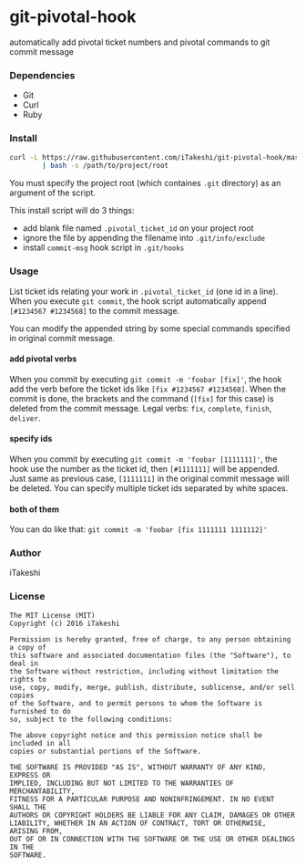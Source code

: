 git-pivotal-hook
=================

automatically add pivotal ticket numbers and pivotal commands to git commit message

### Dependencies
* Git
* Curl
* Ruby

### Install
```sh
curl -L https://raw.githubusercontent.com/iTakeshi/git-pivotal-hook/master/install.sh \
        | bash -s /path/to/project/root
```

You must specify the project root (which containes `.git` directory) as an argument of the script.

This install script will do 3 things:
* add blank file named `.pivotal_ticket_id` on your project root
* ignore the file by appending the filename into `.git/info/exclude`
* install `commit-msg` hook script in `.git/hooks`

### Usage
List ticket ids relating your work in `.pivotal_ticket_id` (one id in a line).
When you execute `git commit`, the hook script automatically append 
`[#1234567 #1234568]` to the commit message.

You can modify the appended string by some special commands specified in original
commit message.

#### add pivotal verbs
When you commit by executing `git commit -m 'foobar [fix]'`, the hook add the 
verb before the ticket ids like `[fix #1234567 #1234568]`. When the commit is
done, the brackets and the command (`[fix]` for this case) is deleted from the
commit message. Legal verbs: `fix`, `complete`, `finish`, `deliver`.

#### specify ids
When you commit by executing `git commit -m 'foobar [1111111]'`, the hook use the
number as the ticket id, then `[#1111111]` will be appended.
Just same as previous case, `[1111111]` in the original commit message will be deleted.
You can specify multiple ticket ids separated by white spaces.

#### both of them
You can do like that: `git commit -m 'foobar [fix 1111111 1111112]'`

### Author
iTakeshi

### License
```
The MIT License (MIT)
Copyright (c) 2016 iTakeshi

Permission is hereby granted, free of charge, to any person obtaining a copy of
this software and associated documentation files (the "Software"), to deal in
the Software without restriction, including without limitation the rights to
use, copy, modify, merge, publish, distribute, sublicense, and/or sell copies
of the Software, and to permit persons to whom the Software is furnished to do
so, subject to the following conditions:

The above copyright notice and this permission notice shall be included in all
copies or substantial portions of the Software.

THE SOFTWARE IS PROVIDED "AS IS", WITHOUT WARRANTY OF ANY KIND, EXPRESS OR
IMPLIED, INCLUDING BUT NOT LIMITED TO THE WARRANTIES OF MERCHANTABILITY,
FITNESS FOR A PARTICULAR PURPOSE AND NONINFRINGEMENT. IN NO EVENT SHALL THE
AUTHORS OR COPYRIGHT HOLDERS BE LIABLE FOR ANY CLAIM, DAMAGES OR OTHER
LIABILITY, WHETHER IN AN ACTION OF CONTRACT, TORT OR OTHERWISE, ARISING FROM,
OUT OF OR IN CONNECTION WITH THE SOFTWARE OR THE USE OR OTHER DEALINGS IN THE
SOFTWARE.
```

